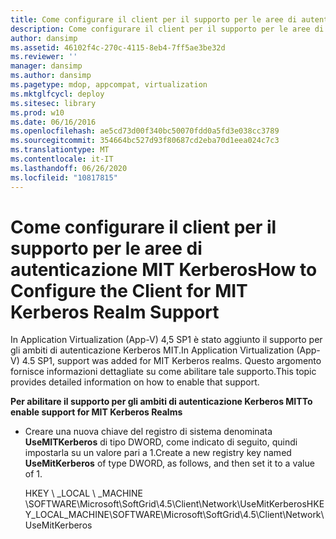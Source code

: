 ```yaml
---
title: Come configurare il client per il supporto per le aree di autenticazione MIT Kerberos
description: Come configurare il client per il supporto per le aree di autenticazione MIT Kerberos
author: dansimp
ms.assetid: 46102f4c-270c-4115-8eb4-7ff5ae3be32d
ms.reviewer: ''
manager: dansimp
ms.author: dansimp
ms.pagetype: mdop, appcompat, virtualization
ms.mktglfcycl: deploy
ms.sitesec: library
ms.prod: w10
ms.date: 06/16/2016
ms.openlocfilehash: ae5cd73d00f340bc50070fdd0a5fd3e038cc3789
ms.sourcegitcommit: 354664bc527d93f80687cd2eba70d1eea024c7c3
ms.translationtype: MT
ms.contentlocale: it-IT
ms.lasthandoff: 06/26/2020
ms.locfileid: "10817815"
---
```

# <span data-ttu-id="311ae-103">Come configurare il client per il supporto per le aree di autenticazione MIT Kerberos</span><span class="sxs-lookup"><span data-stu-id="311ae-103">How to Configure the Client for MIT Kerberos Realm Support</span></span>


<span data-ttu-id="311ae-104">In Application Virtualization (App-V) 4,5 SP1 è stato aggiunto il supporto per gli ambiti di autenticazione Kerberos MIT.</span><span class="sxs-lookup"><span data-stu-id="311ae-104">In Application Virtualization (App-V) 4.5 SP1, support was added for MIT Kerberos realms.</span></span> <span data-ttu-id="311ae-105">Questo argomento fornisce informazioni dettagliate su come abilitare tale supporto.</span><span class="sxs-lookup"><span data-stu-id="311ae-105">This topic provides detailed information on how to enable that support.</span></span>

**<span data-ttu-id="311ae-106">Per abilitare il supporto per gli ambiti di autenticazione Kerberos MIT</span><span class="sxs-lookup"><span data-stu-id="311ae-106">To enable support for MIT Kerberos Realms</span></span>**

-   <span data-ttu-id="311ae-107">Creare una nuova chiave del registro di sistema denominata **UseMITKerberos** di tipo DWORD, come indicato di seguito, quindi impostarla su un valore pari a 1.</span><span class="sxs-lookup"><span data-stu-id="311ae-107">Create a new registry key named **UseMitKerberos** of type DWORD, as follows, and then set it to a value of 1.</span></span>

    <span data-ttu-id="311ae-108">HKEY \ _LOCAL \ _MACHINE \\SOFTWARE\\Microsoft\\SoftGrid\\4.5\\Client\\Network\\UseMitKerberos</span><span class="sxs-lookup"><span data-stu-id="311ae-108">HKEY\_LOCAL\_MACHINE\\SOFTWARE\\Microsoft\\SoftGrid\\4.5\\Client\\Network\\UseMitKerberos</span></span>

 

 





